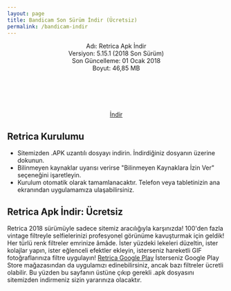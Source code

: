 ```yaml
---
layout: page
title: Bandicam Son Sürüm İndir (Ücretsiz)
permalink: /bandicam-indir
---
```


<script async src="//pagead2.googlesyndication.com/pagead/js/adsbygoogle.js"></script>
<!-- KingBaglanti -->
<ins class="adsbygoogle"
     style="display:block"
     data-ad-client="ca-pub-7942429830883405"
     data-ad-slot="4590880399"
     data-ad-format="link"></ins>
<script>
(adsbygoogle = window.adsbygoogle || []).push({});
</script>
<center>
Adı: Retrica Apk İndir<br />
Versiyon: 5.15.1 (2018 Son Sürüm)<br />
Son Güncelleme: 01 Ocak 2018<br />
Boyut: 46,85 MB<br />
<center>
<script async="" src="//pagead2.googlesyndication.com/pagead/js/adsbygoogle.js"></script>
<!-- 200 90 -->
<ins class="adsbygoogle" data-ad-client="ca-pub-7942429830883405" data-ad-slot="4977168797" style="display: inline-block; height: 90px; width: 200px;"></ins>
<script>
(adsbygoogle = window.adsbygoogle || []).push({});
</script>
</center>
<a rel="nofollow" href="https://dw3.uptodown.com/dwn/jFXCiL0IKEOA15LT4mxKYayV8i9YOawU57Z2qctwdMe2y-RZClsdT7X5-Fgbet1THV0h0gaTTxSdXwYWRCj4N3-tGW5x8YKQd4BtQcOeTWBQTCK70p6JzjcvPyHbb_XJ/mwKGuky1nvomCDY7uHCwaN_sTohFrCAQdPlJuaXBXksbSbpDCN35xNhGBdbCjlbGnoeYmNu5pYklOylisQSyd-4-Il-VzVnXV3PfdWzX2Ddo3ksNT955dTjGT--Zirv4/318TTYm_7D0983-xb1SF7pAT3puXiR_veLq5J5FXuGc8l9ldZEgUWafMmHnlgpq0Xv4-sPKLRCIT-s3op9vJwb-uA9Ey_2pE1IyAcB1bEwBabKwQfe7cw6tDQZWI-adZ/Rxsa4vPMt3mBGV0fqQbbjHGB6oMI1DYg6dsbqwcdvcE=/retrica-5-10-1.apk" target="_blank">İndir</a>
<script async src="//pagead2.googlesyndication.com/pagead/js/adsbygoogle.js"></script>
<!-- Esneking -->
<ins class="adsbygoogle"
     style="display:block"
     data-ad-client="ca-pub-7942429830883405"
     data-ad-slot="4659442398"
     data-ad-format="auto"></ins>
<script>
(adsbygoogle = window.adsbygoogle || []).push({});
</script>
</center>
<h2>Retrica Kurulumu</h2>
<ul><li>Sitemizden .APK uzantılı dosyayı indirin. İndirdiğiniz dosyanın üzerine dokunun.</li>
<li>Bilinmeyen kaynaklar uyarısı verirse "Bilinmeyen Kaynaklara İzin Ver" seçeneğini işaretleyin.</li>
<li>Kurulum otomatik olarak tamamlanacaktır. Telefon veya tabletinizin ana ekranından uygulamamıza ulaşabilirsiniz.</li></ul>
<script async src="//pagead2.googlesyndication.com/pagead/js/adsbygoogle.js"></script>
<!-- KingBaglanti -->
<ins class="adsbygoogle"
     style="display:block"
     data-ad-client="ca-pub-7942429830883405"
     data-ad-slot="4590880399"
     data-ad-format="link"></ins>
<script>
(adsbygoogle = window.adsbygoogle || []).push({});
</script>
<h2>Retrica Apk İndir: Ücretsiz</h2>
Retrica 2018 sürümüyle sadece sitemiz aracılığıyla karşınızda! 100'den fazla vintage filtreyle selfielerinizi profesyonel görünüme kavuşturmak için geldik! Her türlü renk filtreler emrinize âmâde. İster yüzdeki lekeleri düzeltin, ister kolajlar yapın, ister eğlenceli efektler ekleyin, isterseniz hareketli GIF fotoğraflarınıza filtre uygulayın! <a rel="nofollow" href="https://play.google.com/store/apps/details?id=com.venticake.retrica&hl=tr" target="_blank">Retrica Google Play</a> İsterseniz Google Play Store mağazasından da uygulamızı edinebilirsiniz, ancak bazı filtreler ücretli olabilir. Bu yüzden bu sayfanın üstüne çıkıp gerekli .apk dosyasını sitemizden indirmeniz sizin yararınıza olacaktır.

